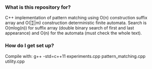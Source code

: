 ### What is this repository for? ###
C++ implementation of pattern matching using O(n) construction suffix array and O(|∑|m) construction deterministic finite automata. Search is O(mlog(n)) for suffix array (double binary search of first and last appearance) and O(n) for the automata (must check the whole text).

### How do I get set up? ###
Compile with:
g++ -std=c++11 experiments.cpp pattern_matching.cpp utility.cpp